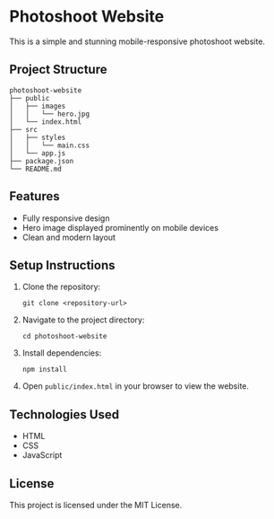 # Photoshoot Website

This is a simple and stunning mobile-responsive photoshoot website.

## Project Structure

```
photoshoot-website
├── public
│   ├── images
│   │   └── hero.jpg
│   └── index.html
├── src
│   ├── styles
│   │   └── main.css
│   └── app.js
├── package.json
└── README.md
```

## Features

- Fully responsive design
- Hero image displayed prominently on mobile devices
- Clean and modern layout

## Setup Instructions

1. Clone the repository:
   ```
   git clone <repository-url>
   ```

2. Navigate to the project directory:
   ```
   cd photoshoot-website
   ```

3. Install dependencies:
   ```
   npm install
   ```

4. Open `public/index.html` in your browser to view the website.

## Technologies Used

- HTML
- CSS
- JavaScript

## License

This project is licensed under the MIT License.
